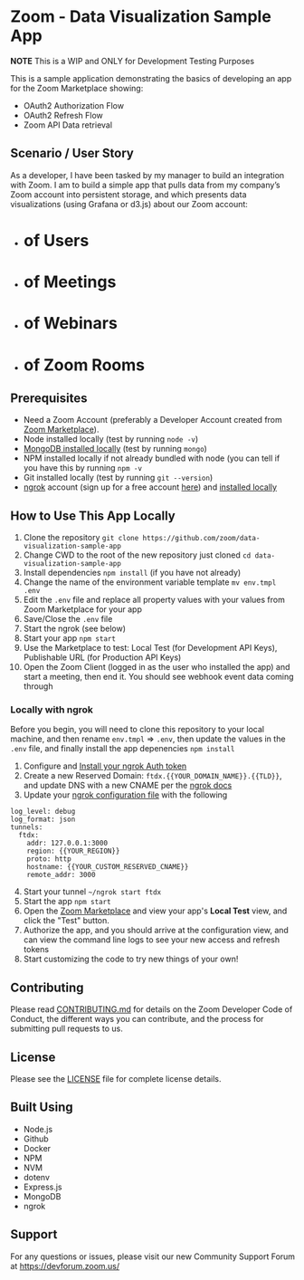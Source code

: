 # Zoom - Data Visualization Sample App

**NOTE** This is a WIP and ONLY for Development Testing Purposes

This is a sample application demonstrating the basics of developing an app for the Zoom Marketplace showing:

* OAuth2 Authorization Flow
* OAuth2 Refresh Flow
* Zoom API Data retrieval

## Scenario / User Story

As a developer, I have been tasked by my manager to build an integration with Zoom. I am to build a simple app that pulls data from my company’s Zoom account into persistent storage, and which presents data visualizations (using Grafana or d3.js) about our Zoom account:

* # of Users
* # of Meetings
* # of Webinars
* # of Zoom Rooms

## Prerequisites

* Need a Zoom Account (preferably a Developer Account created from [Zoom Marketplace](https://marketplace.zoom.us)).
* Node installed locally (test by running `node -v`)
* [MongoDB installed locally](https://docs.mongodb.com/manual/tutorial/install-mongodb-on-os-x/) (test by running `mongo`)
* NPM installed locally if not already bundled with node (you can tell if you have this by running `npm -v`
* Git installed locally (test by running `git --version`)
* [ngrok](https://ngrok.com/) account (sign up for a free account [here](https://dashboard.ngrok.com/user/signup)) and [installed locally](https://ngrok.com/download)

## How to Use This App Locally

1. Clone the repository `git clone https://github.com/zoom/data-visualization-sample-app`
2. Change CWD to the root of the new repository just cloned `cd data-visualization-sample-app`
3. Install dependencies `npm install` (if you have not already)
4. Change the name of the environment variable template `mv env.tmpl .env`
5. Edit the `.env` file and replace all property values with your values from Zoom Marketplace for your app
6. Save/Close the `.env` file
7. Start the ngrok (see below)
8. Start your app `npm start`
9. Use the Marketplace to test: Local Test (for Development API Keys), Publishable URL (for Production API Keys)
10. Open the Zoom Client (logged in as the user who installed the app) and start a meeting, then end it. You should see webhook event data coming through

### Locally with ngrok

Before you begin, you will need to clone this repository to your local machine, and then rename `env.tmpl` => `.env`, then update the values in the `.env` file, and finally install the app depenencies `npm install`

1. Configure and [Install your ngrok Auth token](https://ngrok.com/docs#authtoken)
2. Create a new Reserved Domain: `ftdx.{{YOUR_DOMAIN_NAME}}.{{TLD}}`, and update DNS with a new CNAME per the [ngrok docs](https://ngrok.com/docs#custom-domains)
3. Update your [ngrok configuration file](https://ngrok.com/docs#config-location) with the following

```
log_level: debug
log_format: json
tunnels:
  ftdx:
    addr: 127.0.0.1:3000
    region: {{YOUR_REGION}}
    proto: http
    hostname: {{YOUR_CUSTOM_RESERVED_CNAME}}
    remote_addr: 3000
```
4. Start your tunnel `~/ngrok start ftdx`
5. Start the app `npm start`
6. Open the [Zoom Marketplace](https://marketplace.zoom.us) and view your app's **Local Test** view, and click the "Test" button.
7. Authorize the app, and you should arrive at the configuration view, and can view the command line logs to see your new access and refresh tokens
8. Start customizing the code to try new things of your own!

## Contributing

Please read [CONTRIBUTING.md](CONTRIBUTING.md) for details on the Zoom Developer Code of Conduct, the different ways you can contribute, and the process for submitting pull requests to us.

## License

Please see the [LICENSE](LICENSE) file for complete license details.

## Built Using

* Node.js
* Github
* Docker
* NPM
* NVM
* dotenv
* Express.js
* MongoDB
* ngrok

## Support
For any questions or issues, please visit our new Community Support Forum at https://devforum.zoom.us/
